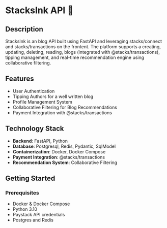 # StacksInk API 🚀

## Description

StacksInk is an blog API built using FastAPI and leveraging stacks/connect and stacks/transactions on the frontent. The platform supports a creating, updating, deleting, reading, blogs (integrated with @stacks/transactions), tipping management, and real-time recommendation engine using collaborative filtering.

## Features

- User Authentication
- Tipping Authors for a well written blog
- Profile Management System
- Collaborative Filtering for Blog Recommendations
- Payment Integration with @stacks/transactions

## Technology Stack

- **Backend**: FastAPI, Python
- **Database**: Postgresql, Redis, Pydantic, SqlModel
- **Containerization**: Docker, Docker Compose
- **Payment Integration**: @stacks/transactions
- **Recommendation System**: Collaborative Filtering

## Getting Started

### Prerequisites

- Docker & Docker Compose
- Python 3.10
- Paystack API credentials
- Postgres and Redis

[//]: # (### Installation Steps)

[//]: # ()
[//]: # (1. Clone the repository:)

[//]: # ()
[//]: # (   ```bash)

[//]: # (   git clone https://github.com/yourusername/redi-buy-api.git)

[//]: # (   cd redi-buy-api)

[//]: # (   ```)

[//]: # ()
[//]: # (2. Create a `.env` file in the root directory and add your Paystack API credentials:)

[//]: # ()
[//]: # (   ```bash)

[//]: # (    MONGODB_URL="mongodb://localhost:27017/my_local_db")

[//]: # (    PAYSTACK_SECRET_KEY="your_secret_key")

[//]: # (    REDIS_URL="redis://localhost:6379/0")

[//]: # (    ```)

[//]: # ()
[//]: # (3. Build and run the containers:)

[//]: # ()
[//]: # (    ```bash)

[//]: # (    docker-compose up --build)

[//]: # (    ```)

[//]: # ()
[//]: # (## API Documentation)

[//]: # ()
[//]: # (The API documentation can be accessed through the `/docs` or `/redoc` endpoints.)

[//]: # ()
[//]: # (- Swagger UI: `http://localhost:8000/docs`)

[//]: # (- ReDoc: `http://localhost:8000/redoc`)

[//]: # ()
[//]: # (## Usage)

[//]: # ()
[//]: # (### Create an Order)

[//]: # ()
[//]: # (```bash)

[//]: # (curl -X POST "http://localhost:8000/orders" -H "Content-Type: application/json" -d '{"user_id": "60c74b", "items": [...]}')

[//]: # (```)

[//]: # ()
[//]: # (## Contribution)

[//]: # ()
[//]: # (Pull requests are welcome. For major changes, please open an issue first to discuss what you would like to change.)
